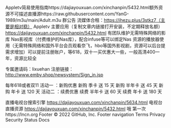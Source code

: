 
 Appletv简易使用指南https://dajiayouxuan.com/xinchanpin/5432.html额外资源不可描述直播源https://raw.githubusercontent.com/YanG-1989/m3u/main/Adult.m3u
群公告
流媒体合租：https://ihezu.plus/3stkz7（主要是相对稳）
Appletv 主要应用（复制文章内链接打开安装，不定期释放名额）
https://dajiayouxuan.com/xinchanpin/5432.html
有团队维护无需特殊网络的影库 
Nas影视库（付费维护的Nas库），配合infuse等可以绑定Nas 资源的播放器使用（无需特殊网络和国外平台会员观看奈飞，hbo等国外影视剧，资源可以后台提需求增加）可以提前注册账户，等618，双十一买优惠大一些，一般高清400一年，资源比较全

专属邀请码：lixuehan
注册链接：http://www.emby.shop/newsystem/Sign_in.jsp

每年618或者双11
活动一 ：新购优惠
新购 季卡 送 15 天
新购 半年卡 送 45 天
新购 年卡 送 120 天
活动二 ：续费优惠
续费 半年卡 送 60 天
续费 年卡 送 180 天


直播电视台搜索引擎
https://dajiayouxuan.com/xinchanpin/5634.html
电视台直播资源
https://dajiayouxuan.com/xinchanpin/5432.html
哦
第一次https://lncn.org
Footer
© 2022 GitHub, Inc.
Footer navigation
Terms
Privacy
Security
Status
Docs
